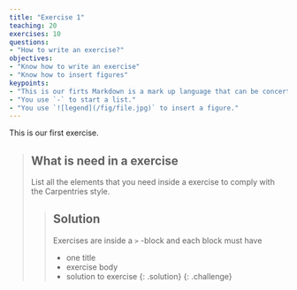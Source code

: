 ```yaml
---
title: "Exercise 1"
teaching: 20
exercises: 10
questions:
- "How to write an exercise?"
objectives:
- "Know how to write an exercise"
- "Know how to insert figures"
keypoints:
- "This is our firts Markdown is a mark up language that can be concerted to HTML."
- "You use `-` to start a list."
- "You use `![legend](/fig/file.jpg)` to insert a figure."
---
```


This is our first exercise.

> ## What is need in a exercise
>
> List all the elements that you need inside a exercise 
> to comply with the Carpentries style.
>
> > ## Solution
> >
> > Exercises are inside a `>` -block and each block must have
> >
> > - one title
> > - exercise body
> > - solution to exercise
> {: .solution}
{: .challenge}
